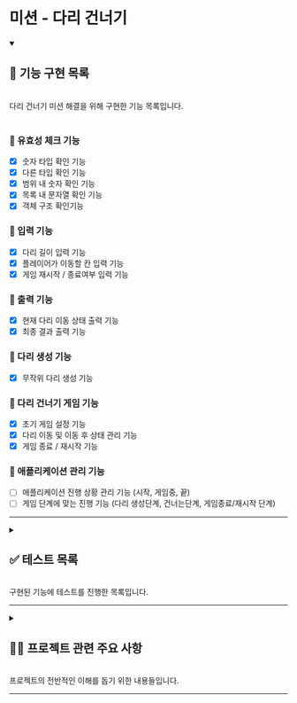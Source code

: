 # 미션 - 다리 건너기

<details open>
    <summary> 
    <h2> 📌 기능 구현 목록 </h2> </br>
    다리 건너기 미션 해결을 위해 구현한 기능 목록입니다.
     </summary>
</br>

### 📍 유효성 체크 기능

- [x] 숫자 타입 확인 기능
- [x] 다른 타입 확인 기능
- [x] 범위 내 숫자 확인 기능
- [x] 목록 내 문자열 확인 기능
- [x] 객체 구조 확인기능

### 📍 입력 기능

- [x] 다리 길이 입력 기능
- [x] 플레이어가 이동할 칸 입력 기능
- [x] 게임 재시작 / 종료여부 입력 기능

### 📍 출력 기능

- [x] 현재 다리 이동 상태 출력 기능
- [x] 최종 결과 출력 기능

### 📍 다리 생성 기능

- [x] 무작위 다리 생성 기능

### 📍 다리 건너기 게임 기능

- [x] 초기 게임 설정 기능
- [x] 다리 이동 및 이동 후 상태 관리 기능
- [x] 게임 종료 / 재시작 기능

### 📍 애플리케이션 관리 기능

- [ ] 애플리케이션 진행 상황 관리 기능 (시작, 게임중, 끝)
- [ ] 게임 단계에 맞는 진행 기능 (다리 생성단계, 건너는단계, 게임종료/재시작 단계)
</details>

---

<details>
    <summary>
        <h2> ✅ 테스트 목록  </h2>
        </br>
      구현된 기능에 테스트를 진행한 목록입니다.
    </summary>

</br>

<details>
<summary>
<h3> ✔️ 유효성 체크 기능 테스트</h3>
</summary>

1. 숫자 타입을 정확히 확인해 주는가?
   - 1-1 숫자값을 받지 않았을 때, ""
   - 1-2 숫자값을 받지 않았을 때, "12_23"
   - 1-3 숫자값을 받지 않았을 때, []
   - 1-4 숫자값을 받지 않았을 때, null
   - 1-5 숫자값을 받지 않았을 때, "12 3"
   - 1-4 숫자값을 받았을 때, 123
   - 1-5 숫자값을 받았을 때, "123"
   - 1-6 숫자값을 받았을 때, " 123"
   -
2. 값의 타입을 정확히 확인해 주는가??

   - 1-1 값의 타입이 정확하지 않을 때, ["string", 1]
   - 1-2 값의 타입이 정확하지 않을 때, ["array", { a: 1, b: 2 }]
   - 1-3 값의 타입이 정확하지 않을 때, ["number", "hello"]
   - 1-4 값의 타입이 정확할 때, ["string", "thisIsString"]
   - 1-5 값의 타입이 정확할 때, ["array", [1,2,3]]

3. 숫자가 해당 범위안에 있는 값인가?

   - 2-1 숫자가 해당 범위 안에 없을 때, [[3,20], 2]
   - 2-2 숫자가 해당 범위 안에 없을 때, [[3,20], 201]
   - 2-3 숫자가 해당 범위 안에 들어있을 때, [[3,20], 10]
   - 2-4 숫자가 해당 범위 안에 들어있을 때, [[3,20], 20]

4. 문자열이 해당 목록 안에 들어있는 값인가?

   - 3-1 문자열이 해당 목록 안에 들어있지 않을 때 , [['U',"D"], "d"]
   - 3-2 문자열이 해당 목록 안에 들어있지 않을 때 , [['U',"D"], "F"]
   - 3-3 문자열이 해당 목록 안에 들어있을 때 , [['U',"D"], "U"]

5. 객체안의 프로퍼티 목록과, 프로퍼티 밸류의 값이 정확한가?

   - 4-1 객체안의 프로퍼티 목록이 일치 하지 않을 때, ({a:1,b:1} , {a:1,x:1})
   - 4-2 객체안의 프로퍼티 목록이 일치 하지 않을 때, ({a:1,b:1} , {a:1,b:1,x:1})
   - 4-3 객체안의 프로퍼티 목록은 일치하지만, 값의 타입이 다를 때, ({a:1,b:1} , {a:"hi",b:1})
   - 4-4 객체안의 프로퍼티 목록은 일치하지만, 값의 타입이 다를 때, ({a:[],b:{}} , {a:{},b:[]})
   - 4-5 객체안의 프로퍼티 목록과 값의 타입이 모두 일치할 때 / ({a:[],b:1}, {a:[],b:2})

</details>

<details>
<summary>
<h3> ✔️ 입력 기능 테스트</h3>
</summary>
  
1. 다리 길이 값이 올바른가?

    - 1-1 입력 값이 올바르지 않을 때
      - 1-1-1 빈 문자열이 들어올 떄
      - 1-1-2 숫자가 아닌 값이 들어올 때
      - 1-1-3 3~20 범위 내의 값이 아닐 때
      - 1-1-4 정수 값이 입력되지 않았을 때
    - 1-2 입력 값이 올바를 때
      - 1-2-1 5 입력
      - 1-2-2 20 입력

2. 이동할 칸 값이 올바른가?

   - 2-1 입력값이 올바르지 않을 때
     - 2-1-1 U 또는 R 값이 아닐 때
     - 2-1-2 소문자 u 또는 r이 입력되었을 때
   - 2-2 입력값이 올바를 때
     - 2-2-1 U 입력
     - 2-2-2 D 입력

3. 게임 재시작 / 종료여부 값이 올바른가?

   - 3-1 입력값이 올바르지 않을 때
     - 3-1-1 R 또는 Q 값이 아닐 때
     - 3-1-2 소문자 r 또는 q이 입력되었을 때
   - 3-2 입력값이 올바를 때
     - 3-2-1 R 입력
     - 3-2-2 Q 입력

</details>

<details>
<summary>
<h3> ✔️ 다리 생성 기능 테스트</h3>
</summary>

1. 입력 받은 값으로 정확한 다리를 생성하는가?

   - 1-1 다리 생성 테스트

     - 1-1-1 [U, U, U, U, U],
     - 1-1-2 [U, D, U, D, U],
     - 1-1-3 [U, D]
     - 1-1-4 [D]
     - 1-1-5 [D, U, U, U, U, U, D, U, D, U]

  </details>

<details>
<summary>
<h3> ✔️ 다리건너기 게임 기능 테스트 </h3>

1. 초기 게임 설정 기능

   - 1-1 다리 건너기 게임에 필요한 상태가 잘 생성 되는가?
     - 1-1-1 다리 사이즈를 작게 입력했을 때
     - 1-1-2 다리 사이즈를 크게 입력했을 때
     - 1-1-3 다리 사이즈를 정확하게 입력했을 때

2. 다리 이동 및 이동 후 상태 관리 기능

   - 2-1 다리 이동 결과값을 잘 체크하는가? (다리 공통으로 생성후)
     - 2-1-1 위칸으로 이동, 위칸이 이동 가능할 때
     - 2-1-2 위칸으로 이동, 위칸이 이동 불가능할 때
     - 2-1-3 아래칸으로 이동, 아래칸이 이동 가능할 때
     - 2-1-4 아래칸으로 이동, 아래칸이 이동 불가능할 때
   - 2-2 다리 이동 결과값으로 이동 후 상태를 잘 바꿔주는가?

     - 2-2-1 위칸으로 이동, 위칸이 이동 가능할 때
     - 2-2-2 위칸으로 이동, 위칸이 이동 불가능할 때
     - 2-2-3 아래칸으로 이동, 아래칸이 이동 가능할 때
     - 2-2-4 아래칸으로 이동, 아래칸이 이동 불가능할 때

   - 2-3 게임 종료 상태를 잘 나타내주는가?
     - 2-3-1 아직 다리를 다 건너지 않았을 때
     - 2-3-2 이동 불가능한 칸으로 이동했을 때
     - 2-3-3 다리를 다 건넜을 때
     - 2-3-4 다리를 다 건넜을 때
     - 2-3-5 다리를 다 건넜을 때

3. 게임 종료 / 재시작 기능

   - 3-1 게임 종료 또는 재시작이 잘 실행되는가?
     - 3-1-1 게임 종료가 잘 되는가?
     - 3-1-2 재시작이 잘 되는가?
   - 3-2 게임 재시작 후 게임상태 처리가 잘 되는가?
     - 3-2-1 이동 리셋 확인
     - 3-2-1 시도 횟수 확인
     - 3-2-2 시도 횟수 확인

</summary>

</details>

<details>
<summary> 애플리케이션 관리 기능 </summary>

</details>
</details>

---

<details>
    <summary>
        <h2> ✍🏻 프로젝트 관련 주요 사항  </h2>
        </br>
      프로젝트의 전반적인 이해를 돕기 위한 내용들입니다.
    </summary>
</details>

---
